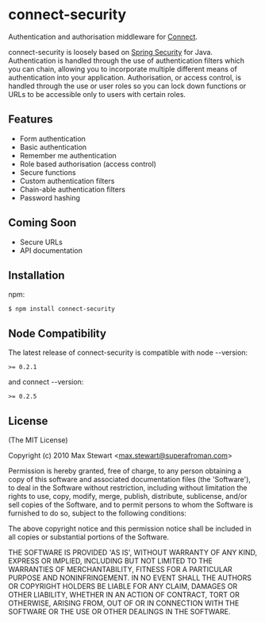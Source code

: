 
# connect-security
      
  Authentication and authorisation middleware for [Connect](http://github.com/senchalabs/connect).

  connect-security is loosely based on [Spring Security](http://static.springsource.org/spring-security/site/) for Java.  Authentication is handled through the use of authentication filters which you can chain, allowing you to incorporate multiple different means of authentication into your application.  Authorisation, or access control, is handled through the use or user roles so you can lock down functions or URLs to be accessible only to users with certain roles.

## Features

  * Form authentication
  * Basic authentication
  * Remember me authentication
  * Role based authorisation (access control)
  * Secure functions
  * Custom authentication filters
  * Chain-able authentication filters
  * Password hashing

## Coming Soon

  * Secure URLs
  * API documentation

## Installation

npm:

    $ npm install connect-security

## Node Compatibility
    
The latest release of connect-security is compatible with node --version:

    >= 0.2.1

and connect --version:

    >= 0.2.5

## License 

(The MIT License)

Copyright (c) 2010 Max Stewart &lt;max.stewart@superafroman.com&gt;

Permission is hereby granted, free of charge, to any person obtaining
a copy of this software and associated documentation files (the
'Software'), to deal in the Software without restriction, including
without limitation the rights to use, copy, modify, merge, publish,
distribute, sublicense, and/or sell copies of the Software, and to
permit persons to whom the Software is furnished to do so, subject to
the following conditions:

The above copyright notice and this permission notice shall be
included in all copies or substantial portions of the Software.

THE SOFTWARE IS PROVIDED 'AS IS', WITHOUT WARRANTY OF ANY KIND,
EXPRESS OR IMPLIED, INCLUDING BUT NOT LIMITED TO THE WARRANTIES OF
MERCHANTABILITY, FITNESS FOR A PARTICULAR PURPOSE AND NONINFRINGEMENT.
IN NO EVENT SHALL THE AUTHORS OR COPYRIGHT HOLDERS BE LIABLE FOR ANY
CLAIM, DAMAGES OR OTHER LIABILITY, WHETHER IN AN ACTION OF CONTRACT,
TORT OR OTHERWISE, ARISING FROM, OUT OF OR IN CONNECTION WITH THE
SOFTWARE OR THE USE OR OTHER DEALINGS IN THE SOFTWARE.
